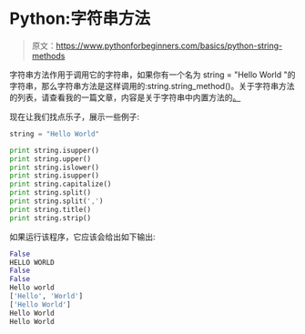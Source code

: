 # Python:字符串方法

> 原文：<https://www.pythonforbeginners.com/basics/python-string-methods>

字符串方法作用于调用它的字符串，如果你有一个名为 string = "Hello World "的字符串，那么字符串方法是这样调用的:string.string_method()。关于字符串方法的列表，请查看我的一篇文章，内容是关于字符串中内置方法的[。](https://www.pythonforbeginners.com/basics/strings-built-in-methods)

现在让我们找点乐子，展示一些例子:

```py
string = "Hello World"

print string.isupper()
print string.upper()
print string.islower()
print string.isupper()
print string.capitalize()
print string.split()
print string.split(',')
print string.title()
print string.strip() 
```

如果运行该程序，它应该会给出如下输出:

```py
False
HELLO WORLD
False
False
Hello world
['Hello', 'World']
['Hello World']
Hello World
Hello World 
```